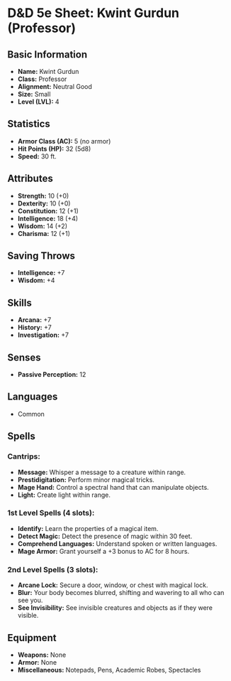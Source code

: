 # D&D 5e Sheet: Kwint Gurdun (Professor)

## Basic Information
- **Name:** Kwint Gurdun
- **Class:** Professor
- **Alignment:** Neutral Good
- **Size:** Small
- **Level (LVL):** 4

## Statistics
- **Armor Class (AC):** 5 (no armor)
- **Hit Points (HP):** 32 (5d8)
- **Speed:** 30 ft.

## Attributes
- **Strength:** 10 (+0)
- **Dexterity:** 10 (+0)
- **Constitution:** 12 (+1)
- **Intelligence:** 18 (+4)
- **Wisdom:** 14 (+2)
- **Charisma:** 12 (+1)

## Saving Throws
- **Intelligence:** +7
- **Wisdom:** +4

## Skills
- **Arcana:** +7
- **History:** +7
- **Investigation:** +7

## Senses
- **Passive Perception:** 12

## Languages
- Common

## Spells
### Cantrips:
- **Message:** Whisper a message to a creature within range.
- **Prestidigitation:** Perform minor magical tricks.
- **Mage Hand:** Control a spectral hand that can manipulate objects.
- **Light:** Create light within range.

### 1st Level Spells (4 slots):
- **Identify:** Learn the properties of a magical item.
- **Detect Magic:** Detect the presence of magic within 30 feet.
- **Comprehend Languages:** Understand spoken or written languages.
- **Mage Armor:** Grant yourself a +3 bonus to AC for 8 hours.

### 2nd Level Spells (3 slots):
- **Arcane Lock:** Secure a door, window, or chest with magical lock.
- **Blur:** Your body becomes blurred, shifting and wavering to all who can see you.
- **See Invisibility:** See invisible creatures and objects as if they were visible.

## Equipment
- **Weapons:** None
- **Armor:** None
- **Miscellaneous:** Notepads, Pens, Academic Robes, Spectacles

